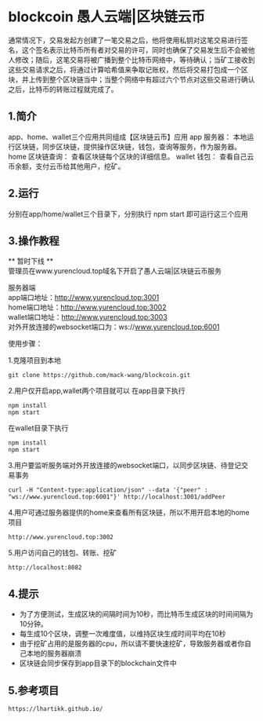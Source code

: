 # blockcoin 愚人云端|区块链云币

通常情况下，交易发起方创建了一笔交易之后，他将使用私钥对这笔交易进行签名，这个签名表示比特币所有者对交易的许可，同时也确保了交易发生后不会被他人修改；随后，这笔交易将被广播到整个比特币网络中，等待确认；当矿工接收到这些交易请求之后，将通过计算哈希值来争取记账权，然后将交易打包成一个区块，并上传到整个区块链当中；当整个网络中有超过六个节点对这些交易进行确认之后，比特币的转账过程就完成了。

## 1.简介
app、home、wallet三个应用共同组成【区块链云币】应用
app 服务器： 本地运行区块链，同步区块链，提供操作区块链，钱包，查询等服务，作为服务器。
home 区块链查询： 查看区块链每个区块的详细信息。
wallet 钱包： 查看自己云币余额，支付云币给其他用户，挖矿。

## 2.运行
分别在app/home/wallet三个目录下，分别执行 npm start 即可运行这三个应用


## 3.操作教程
** 暂时下线 **  
管理员在www.yurencloud.top域名下开启了愚人云端|区块链云币服务  

服务器端  
app端口地址：http://www.yurencloud.top:3001  
home端口地址：http://www.yurencloud.top:3002  
wallet端口地址：http://www.yurencloud.top:3003  
对外开放连接的websocket端口为：ws://www.yurencloud.top:6001   

使用步骤：

1.克隆项目到本地
~~~
git clone https://github.com/mack-wang/blockcoin.git
~~~
2.用户仅开启app,wallet两个项目就可以
在app目录下执行
~~~
npm install
npm start
~~~
在wallet目录下执行
~~~
npm install
npm start
~~~
3.用户要监听服务端对外开放连接的websocket端口，以同步区块链、待登记交易事务
~~~
curl -H "Content-type:application/json" --data '{"peer" : "ws://www.yurencloud.top:6001"}' http://localhost:3001/addPeer
~~~
4.用户可通过服务器提供的home来查看所有区块链，所以不用开启本地的home项目
~~~
http://www.yurencloud.top:3002
~~~
5.用户访问自己的钱包、转账、挖矿
~~~
http://localhost:8082
~~~

## 4.提示
- 为了方便测试，生成区块的间隔时间为10秒，而比特币生成区块的时间间隔为10分钟。
- 每生成10个区块，调整一次难度值，以维持区块生成时间平均在10秒
- 由于挖矿占用的是服务器的cpu，所以请不要快速挖矿，导致服务器或者你自己本地的服务器崩溃
- 区块链会同步保存到app目录下的blockchain文件中



## 5.参考项目
~~~
https://lhartikk.github.io/
~~~
